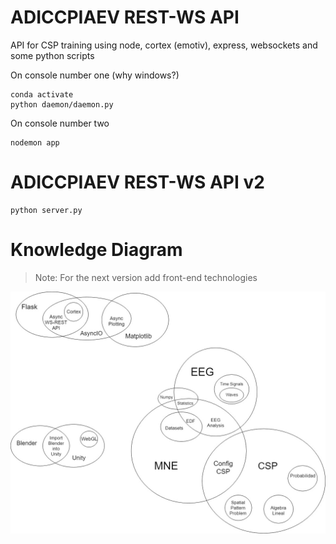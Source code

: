 # ADICCPIAEV REST-WS API

API for CSP training using node, cortex (emotiv), express, websockets and some python scripts

On console number one (why windows?)

    conda activate
    python daemon/daemon.py

On console number two

    nodemon app

# ADICCPIAEV REST-WS API v2

    python server.py

# Knowledge Diagram

> Note: For the next version add front-end technologies

![alt](/docs/notes_topology_v1.0.jpg)
